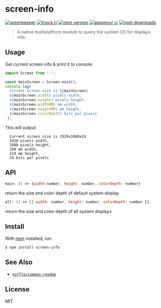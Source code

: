 # screen-info

[![greenkeeper](https://badges.greenkeeper.io/parro-it/screen-info.svg)](https://greenkeeper.io/)
[![travis ci](https://img.shields.io/travis/parro-it/screen-info/master.svg)](http://travis-ci.org/parro-it/screen-info)
[![npm version](https://img.shields.io/npm/v/screen-info.svg)](https://npmjs.org/package/screen-info)
[![appveyor ci](https://ci.appveyor.com/api/projects/status/0j904vwgk43vuh3h/branch/master?svg=true)](https://ci.appveyor.com/project/parro-it/screen-info)
[![npm downloads](https://img.shields.io/npm/dt/screen-info.svg)](https://npmjs.org/package/screen-info)

> A native multiplatform module to query the system OS for displays info.

## Usage

Get current screen info & print it to console:

```js
import Screen from ".";

const mainScreen = Screen.main();
console.log(`
  Current screen size is ${mainScreen}
  ${mainScreen.width} pixels width,
  ${mainScreen.height} pixels height,
  ${mainScreen.widthMM} mm width,
  ${mainScreen.heightMM} mm height,
  ${mainScreen.colorDepth} bits per pixels
`);
```

This will output

```
  Current screen size is 1920x1080x24
  1920 pixels width,
  1080 pixels height,
  360 mm width,
  210 mm height,
  24 bits per pixels
```

## API

```js
main: () => {width:number, height: number, colorDepth: number}
```

return the size and color depth of default system display

```js
all: () => [{ width: number, height: number, colorDepth: number }];
```

return the size and color depth of all system displays

## Install

With [npm](https://npmjs.org/) installed, run

```
$ npm install screen-info
```

## See Also

* [`noffle/common-readme`](https://github.com/noffle/common-readme)

## License

MIT
